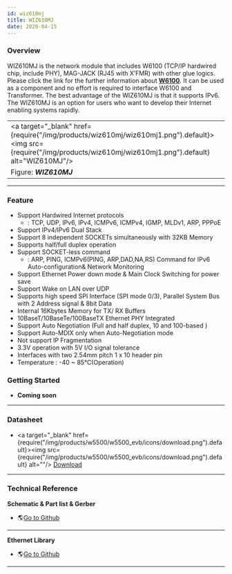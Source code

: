 ```yaml
---
id: wiz610mj
title: WIZ610MJ
date: 2020-04-15
---
```


### Overview

WIZ610MJ is the network module that includes W6100 (TCP/IP hardwired chip, include PHY), MAG-JACK (RJ45 with X’FMR) with other glue logics. Please click the link for the further information about
**[W6100](../../iEthernet/W6100/overview)**. It can be used as a component and no effort is required to interface W6100 and Transformer. The best advantage of the WIZ610MJ is that it supports IPv6. The WIZ610MJ is an  option for users who want to develop their Internet enabling systems rapidly.

|                                                  |
| ------------------------------------------------ |
| <a target="_blank" href={require("/img/products/wiz610mj/wiz610mj1.png").default}><img src={require("/img/products/wiz610mj/wiz610mj1.png").default} alt="WIZ610MJ"/></a> |
| Figure: ***WIZ610MJ***                           |

-----

### Feature

  - Support Hardwired Internet protocols
      - : TCP, UDP, IPv6, IPv4, ICMPv6, ICMPv4, IGMP, MLDv1, ARP, PPPoE
  - Support IPv4/IPv6 Dual Stack
  - Support 8 independent SOCKETs simultaneously with 32KB Memory
  - Supports half/full duplex operation
  - Support SOCKET-less command
      - : ARP, PING, ICMPv6(PING, ARP,DAD,NA,RS) Command for IPv6
        Auto-configuration& Network Monitoring
  - Support Ethernet Power down mode & Main Clock Switching for power
    save
  - Support Wake on LAN over UDP
  - Supports high speed SPI Interface (SPI mode 0/3), Parallel System
    Bus with 2 Address signal & 8bit Data
  - Internal 16Kbytes Memory for TX/ RX Buffers
  - 10BaseT/10BaseTe/100BaseTX Ethernet PHY Integrated
  - Support Auto Negotiation (Full and half duplex, 10 and 100-based )
  - Support Auto-MDIX only when Auto-Negotiation mode
  - Not support IP Fragmentation
  - 3.3V operation with 5V I/O signal tolerance
  - Interfaces with two 2.54mm pitch 1 x 10 header pin
  - Temperature : -40 \~ 85℃(Operation)

### Getting Started

  - **Coming soon**

-----

### Datasheet

  - <a target="_blank" href={require("/img/products/w5500/w5500_evb/icons/download.png").default}><img src={require("/img/products/w5500/w5500_evb/icons/download.png").default} alt=""/></a>
    <a href="/img/products/wiz610mj/wiz610mj_datasheet_v1.0.pdf" target="_blank">Download</a> 

-----

### Technical Reference

**Schematic & Part list & Gerber**

  - 🌎[Go to
    Github](https://github.com/Wiznet/Hardware-Files-of-WIZnet/tree/master/05_Network_Module)

-----

**Ethernet Library**

  - 🌎[Go to Github](https://github.com/Wiznet/ioLibrary_Driver)

-----